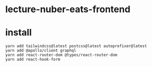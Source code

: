 # lecture-nuber-eats-frontend

# install

```
yarn add tailwindcss@latest postcss@latest autoprefixer@latest
yarn add @apollo/client graphql
yarn add react-router-dom @types/react-router-dom
yarn add react-hook-form
```
